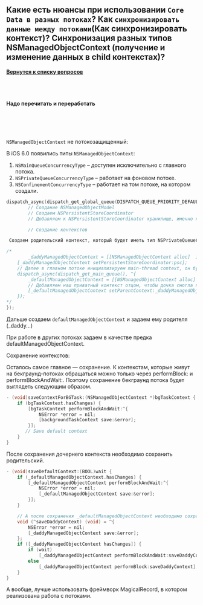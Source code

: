 ## Какие есть нюансы при использовании `Core Data в разных потоках`? Как `синхронизировать данные между потоками`(Как синхронизировать контекст)? Синхронизация разных типов NSManagedObjectContext (получение и изменение данных в child контекстах)?

[**Вернутся к списку вопросов**](https://github.com/Torlopov-Andrey/hh_interview_ios/blob/master/readme.md)

<br/><br/>
#### Надо перечитать и переработать
<br/><br/><br/>

`NSManagedObjectContext` не потокозащищенный:

В iOS 6.0 появились типы `NSManagedObjectContext`:
1. `NSMainQueueConcurrencyType` – доступен исключительно с главного потока.
2. `NSPrivateQueueConcurrencyType` – работает на фоновом потоке.
3. `NSConfinementConcurrencyType` – работает на том потоке, на котором создали.

```Objective-C
dispatch_async(dispatch_get_global_queue(DISPATCH_QUEUE_PRIORITY_DEFAULT, 0), ^{
        // Создание NSManagedObjectModel
        // Создаем NSPersistentStoreCoordinator
        // Добавляем к NSPersistentStoreCoordinator хранилище, именно на этой операции приложение может висеть очень долго

        // Создание контекстов

 Создаем родительский контекст, который будет иметь тип NSPrivateQueueConcurrencyType.

/*
        _daddyManagedObjectContext = [[NSManagedObjectContext alloc]  initWithConcurrencyType:NSPrivateQueueConcurrencyType];
    [_daddyManagedObjectContext setPersistentStoreCoordinator:psc];
    // Далее в главном потоке инициализируем main-thread context, он будет доступен пользователям
    dispatch_async(dispatch_get_main_queue(), ^{
        _defaultManagedObjectContext = [[NSManagedObjectContext alloc]  initWithConcurrencyType:NSMainQueueConcurrencyType];
        // Добавляем наш приватный контекст отцом, чтобы дочка смогла пушить все изменения
        [_defaultManagedObjectContext setParentContext:_daddyManagedObjectContext];
    });
*/
});
```

Дальше создаем `defaultManagedObjectContext` и задаем ему родителя (_daddy...)

При работе в других потоках задаем в качестве предка defaultManagedObjectContext.

Сохранение контекстов:

Осталось самое главное — сохранение. К контекстам, которые живут на бекграунд-потоках обращаться можно только через performBlock: и performBlockAndWait:. Поэтому сохранение бекграунд потока будет выглядеть следующим образом.

```Objective-C
- (void)saveContextForBGTask:(NSManagedObjectContext *)bgTaskContext {
    if (bgTaskContext.hasChanges) {
        [bgTaskContext performBlockAndWait:^{
            NSError *error = nil;
            [backgroundTaskContext save:&error];
        }];
       // Save default context
    }
}
```
После сохранения дочернего контекста необходимо сохранить родительский.

```Objective-C
- (void)saveDefaultContext:(BOOL)wait {
    if (_defaultManagedObjectContext.hasChanges) {
        [_defaultManagedObjectContext performBlockAndWait:^{
            NSError *error = nil;
            [_defaultManagedObjectContext save:&error];
        }];
    }

    // А после сохранения _defaultManagedObjectContext необходимо сохранить его родителя, то есть _daddyManagedObjectContext
    void (^saveDaddyContext) (void) = ^{
        NSError *error = nil;
        [_daddyManagedObjectContext save:&error];
    };
    if ([_daddyManagedObjectContext hasChanges]) {
        if (wait)
            [_daddyManagedObjectContext performBlockAndWait:saveDaddyContext];
        else
            [_daddyManagedObjectContext performBlock:saveDaddyContext];
    }
}
```

А вообще, лучше использовать фреймворк MagicalRecord, в котором реализована работа с потоками.
